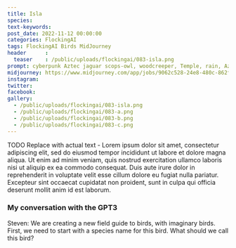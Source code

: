 ```yaml
---
title: Isla
species: 
text-keywords: 
post_date: 2022-11-12 00:00:00
categories: FlockingAI
tags: FlockingAI Birds MidJourney 
header      :
  teaser    : /public/uploads/flockingai/083-isla.png
prompt: cyberpunk Aztec jaguar scops-owl, woodcreeper, Temple, rain, Aztec feather headdress, Majestic, portrait, Profile, Yoji Shinkawa style, Ink painting, bold brushstrokes, mystical, Orphism, pattern, psychedelic, Concept art, dramatic lighting, Green silver gold red black and white, intricate detail, Mandy Jurgens, 8k stylize
midjourney: https://www.midjourney.com/app/jobs/9062c528-24e8-480c-862f-67e7712f43b2
instagram: 
twitter: 
facebook: 
gallery: 
  - /public/uploads/flockingai/083-isla.png
  - /public/uploads/flockingai/083-a.png
  - /public/uploads/flockingai/083-b.png
  - /public/uploads/flockingai/083-c.png
---
```


TODO Replace with actual text - Lorem ipsum dolor sit amet, consectetur adipiscing elit, sed do eiusmod tempor incididunt ut labore et dolore magna aliqua. Ut enim ad minim veniam, quis nostrud exercitation ullamco laboris nisi ut aliquip ex ea commodo consequat. Duis aute irure dolor in reprehenderit in voluptate velit esse cillum dolore eu fugiat nulla pariatur. Excepteur sint occaecat cupidatat non proident, sunt in culpa qui officia deserunt mollit anim id est laborum.

### My conversation with the GPT3

Steven: We are creating a new field guide to birds, with imaginary birds. First, we need to start with a species name for this bird. What should we call this bird?
